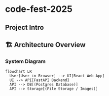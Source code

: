 # code-fest-2025

## Project Intro

## 🏗️ Architecture Overview

### System Diagram

```mermaid
flowchart LR
  User[User in Browser] --> UI[React Web App]
  UI --> API[FastAPI Backend]
  API --> DB[(Postgres Database)]
  API --> Storage[(File Storage / Images)]

